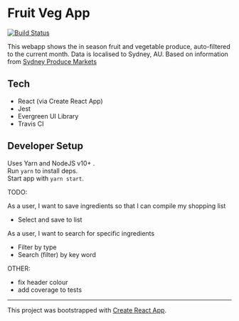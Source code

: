 # Fruit Veg App
[![Build Status](https://travis-ci.org/SerriLaw/fruit-veg.svg?branch=master)](https://travis-ci.org/SerriLaw/fruit-veg)

This webapp shows the in season fruit and vegetable produce, auto-filtered to the current month. Data is localised to Sydney, AU. Based on information from [Sydney Produce Markets](https://www.sydneymarkets.com.au/#)

## Tech
* React (via Create React App)
* Jest
* Evergreen UI Library
* Travis CI

## Developer Setup
Uses Yarn and NodeJS v10+ .  
Run `yarn` to install deps.  
Start app with `yarn start`. 


TODO: 

As a user, I want to save ingredients so that I can compile my shopping list
* Select and save to list

As a user, I want to search for specific ingredients
* Filter by type
* Search (filter) by key word


OTHER:
* fix header colour
* add coverage to tests




------------
This project was bootstrapped with [Create React App](https://github.com/facebook/create-react-app).
